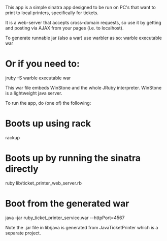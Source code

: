 This app is a simple sinatra app designed to be run on PC's that want to
print to local printers, specifically for tickets.

It is a web-server that accepts cross-domain requests, so use it by
getting and posting via AJAX from your pages (i.e. to localhost).

To generate runnable jar (also a war) use warbler as so:
  warble executable war

  # Or if you need to:
  jruby -S warble executable war

This war file embeds WinStone and the whole JRuby interpreter.
WinStone is a lightweight java server.

To run the app, do (one of) the following:
  # Boots up using rack
  rackup

  # Boots up by running the sinatra directly
  ruby lib/ticket_printer_web_server.rb

  # Boot from the generated war
  java -jar ruby_ticket_printer_service.war --httpPort=4567


Note the .jar file in lib/java is generated from JavaTicketPrinter which
is a separate project. 
